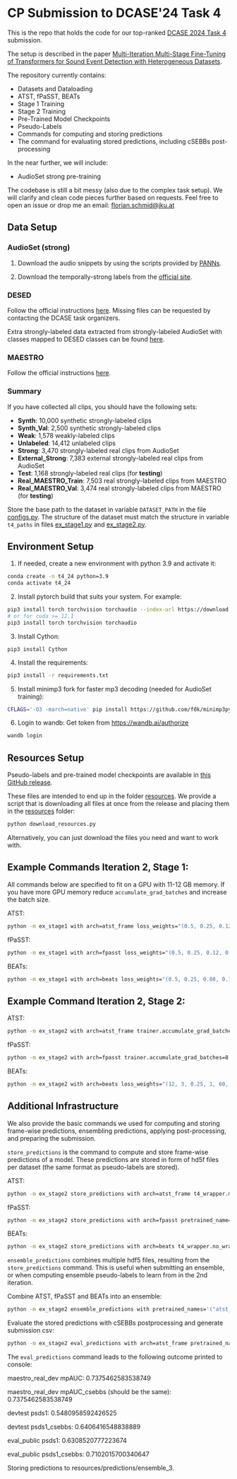 # CP Submission to DCASE'24 Task 4

This is the repo that holds the code for our top-ranked [DCASE 2024 Task 4](https://dcase.community/challenge2024/task-sound-event-detection-with-heterogeneous-training-dataset-and-potentially-missing-labels-results) submission.

The setup is described in the paper [Multi-Iteration Multi-Stage Fine-Tuning of Transformers for Sound Event Detection with Heterogeneous Datasets](https://arxiv.org/abs/2407.12997).

The repository currently contains:
* Datasets and Dataloading
* ATST, fPaSST, BEATs
* Stage 1 Training
* Stage 2 Training
* Pre-Trained Model Checkpoints
* Pseudo-Labels 
* Commands for computing and storing predictions
* The command for evaluating stored predictions, including cSEBBs post-processing

In the near further, we will include:
* AudioSet strong pre-training

The codebase is still a bit messy (also due to the complex task setup). We will clarify and clean code pieces further based on requests.
Feel free to open an issue or drop me an email: florian.schmid@jku.at

## Data Setup

### AudioSet (strong)

1. Download the audio snippets by using the scripts provided by [PANNs](https://github.com/qiuqiangkong/audioset_tagging_cnn).

2. Download the temporally-strong labels from the [official site](https://research.google.com/audioset/download_strong.html).

### DESED

Follow the official instructions [here](https://dcase.community/challenge2024/task-sound-event-detection-with-heterogeneous-training-dataset-and-potentially-missing-labels). Missing files can be requested by contacting the DCASE task organizers.

Extra strongly-labeled data extracted from strongly-labeled AudioSet with classes mapped to DESED classes can be found [here](https://saoyear.github.io/post/downloading-real-waveforms-for-desed/).

### MAESTRO

Follow the official instructions [here](https://dcase.community/challenge2024/task-sound-event-detection-with-heterogeneous-training-dataset-and-potentially-missing-labels).

### Summary

If you have collected all clips, you should have the following sets:

* **Synth**: 10,000 synthetic strongly-labeled clips
* **Synth_Val**: 2,500 synthetic strongly-labeled clips
* **Weak**: 1,578 weakly-labeled clips
* **Unlabeled**: 14,412 unlabeled clips
* **Strong**: 3,470 strongly-labeled real clips from AudioSet
* **External_Strong**: 7,383 external strongly-labeled real clips from AudioSet
* **Test**: 1,168 strongly-labeled real clips (for **testing**)
* **Real_MAESTRO_Train**: 7,503 real strongly-labeled clips from MAESTRO
* **Real_MAESTRO_Val**: 3,474 real strongly-labeled clips from MAESTRO (for **testing**)

Store the base path to the dataset in variable ```DATASET_PATH``` in the file [configs.py](configs.py). The structure of the 
dataset must match the structure in variable ```t4_paths``` in files [ex_stage1.py](ex_stage1.py) and [ex_stage2.py](ex_stage2.py).

## Environment Setup

1. If needed, create a new environment with python 3.9 and activate it:

```bash
conda create -n t4_24 python=3.9
conda activate t4_24
 ```

2. Install pytorch build that suits your system. For example:

```bash
pip3 install torch torchvision torchaudio --index-url https://download.pytorch.org/whl/cu118
# or for cuda >= 12.1
pip3 install torch torchvision torchaudio 
```

3. Install Cython:

```
pip3 install Cython
```

4. Install the requirements:

 ```bash
pip3 install -r requirements.txt
 ```

5. Install minimp3 fork for faster mp3 decoding (needed for AudioSet training):

 ```bash
CFLAGS='-O3 -march=native' pip install https://github.com/f0k/minimp3py/archive/master.zip
 ```

6. Login to wandb:
Get token from <https://wandb.ai/authorize>

 ```bash
 wandb login
```

## Resources Setup

Pseudo-labels and pre-trained model checkpoints are available in [this GitHub release](https://github.com/CPJKU/cpjku_dcase24/releases/tag/files).

These files are intended to end up in the folder [resources](resources). We provide a script that is downloading all files at once from the release
and placing them in the [resources](resources) folder:

 ```bash
python download_resources.py
 ```

Alternatively, you can just download the files you need and want to work with.

## Example Commands Iteration 2, Stage 1:

All commands below are specified to fit on a GPU with 11-12 GB memory. If you have more GPU memory reduce ```accumulate_grad_batches``` and increase the batch size.

ATST:
```bash
python -m ex_stage1 with arch=atst_frame loss_weights="(0.5, 0.25, 0.12, 0.1, 0.1, 1.5)" trainer.max_epochs=200 optimizer.crnn_lr=0.0005 filter_augment.apply=0 mix_augment.apply_mixstyle=0 ssl_no_class_mask=1 wandb.name=s1.i2,atst
```

fPaSST:
```bash
python -m ex_stage1 with arch=fpasst loss_weights="(0.5, 0.25, 0.12, 0.1, 0.1, 1.5)" trainer.max_epochs=200 optimizer.crnn_lr=0.0005 filter_augment.apply=0 exclude_maestro_weak_ssl=1 t4_wrapper.embed_pool=int t4_wrapper.interpolation_mode=nearest-exact mix_augment.apply_mixstyle=0 passt_mel.fmax_aug_range=2000 wandb.name=s1.i2,pfasst
```

BEATs:
```bash
python -m ex_stage1 with arch=beats loss_weights="(0.5, 0.25, 0.08, 0.1, 0.1, 1.5)" trainer.max_epochs=200 optimizer.crnn_lr=0.0005 filter_augment.apply=0 t4_wrapper.no_wrapper=1 ssl_no_class_mask=1 trainer.accumulate_grad_batches=4 "training.batch_sizes=(3, 3, 3, 5, 5)" t4_wrapper.embed_pool=int t4_wrapper.interpolation_mode=nearest-exact wandb.name=s1.i2,beats
```

## Example Command Iteration 2, Stage 2:

ATST:

```bash
python -m ex_stage2 with arch=atst_frame trainer.accumulate_grad_batches=8 loss_weights="(12, 3, 0.25, 1, 60, 0)" t4_wrapper.model_init_id=atst_stage1 optimizer.pt_lr_scale=0.5 optimizer.cnn_lr=1e-5 optimizer.rnn_lr=1e-4 freq_warp.include_maestro=1 optimizer.adamw=1 optimizer.weight_decay=1e-3 wandb.name=s2.i2,atst
```
fPaSST:

```bash
python -m ex_stage2 with arch=fpasst trainer.accumulate_grad_batches=8 loss_weights="(12, 3, 0.25, 1, 60, 0)" t4_wrapper.model_init_id=passt_stage1 freq_warp.apply=0 optimizer.adamw=1 optimizer.weight_decay=1e-3 passt_mel.fmin_aug_range=1 passt_mel.fmax_aug_range=2000 optimizer.cnn_lr=5e-5 optimizer.rnn_lr=5e-4 exclude_maestro_weak_ssl=1 t4_wrapper.embed_pool=int t4_wrapper.interpolation_mode=nearest-exact wandb.name=s2.i2,passt
```

BEATs:
```bash
python -m ex_stage2 with arch=beats loss_weights="(12, 3, 0.25, 1, 60, 0)" trainer.accumulate_grad_batches=36 "training.batch_sizes=(3, 2, 2, 3, 3)" t4_wrapper.model_init_id=beats_stage1 freq_warp.include_maestro=1 optimizer.adamw=1 optimizer.weight_decay=1e-3 t4_wrapper.no_wrapper=1 optimizer.cnn_lr=5e-5 optimizer.rnn_lr=5e-4 t4_wrapper.embed_pool=int t4_wrapper.interpolation_mode=nearest-exact exclude_maestro_weak_ssl=1 wandb.name=s2.i2,beats
```

## Additional Infrastructure

We also provide the basic commands we used for computing and storing frame-wise predictions, ensembling predictions, applying post-processing, and preparing the submission.

```store_predictions``` is the command to compute and store frame-wise predictions of a model. These predictions are stored in form of 
hd5f files per dataset (the same format as pseudo-labels are stored). 

ATST:
```bash
python -m ex_stage2 store_predictions with arch=atst_frame t4_wrapper.model_init_id=atst_stage2
```

fPaSST:
```bash
python -m ex_stage2 store_predictions with arch=fpasst pretrained_name=passt_stage2
```

BEATs:
```bash
python -m ex_stage2 store_predictions with arch=beats t4_wrapper.no_wrapper=1 pretrained_name=beats_stage2
```

```ensemble_predictions``` combines multiple hdf5 files, resulting from the ```store_predictions``` command. This is useful when
submitting an ensemble, or when computing ensemble pseudo-labels to learn from in the 2nd iteration. 

Combine ATST, fPaSST and BEATs into an ensemble:
```bash
python -m ex_stage2 ensemble_predictions with pretrained_names='("atst_stage2", "passt_stage2", "beats_stage2")' out_name="ensemble_3"
```

Evaluate the stored predictions with cSEBBs postprocessing and generate submission csv:
```bash
python -m ex_stage2 eval_predictions with arch=atst_frame pretrained_name="ensemble_3"
```

The ```eval_predictions``` command leads to the following outcome printed to console:

maestro_real_dev mpAUC: 0.7375462583538749 

maestro_real_dev mpAUC_csebbs (should be the same): 0.7375462583538749

devtest psds1: 0.5480958592426525

devtest psds1_csebbs: 0.6406416548838889

eval_public psds1: 0.6308520777223674

eval_public psds1_csebbs: 0.7102015700340647

Storing predictions to resources/predictions/ensemble_3.




